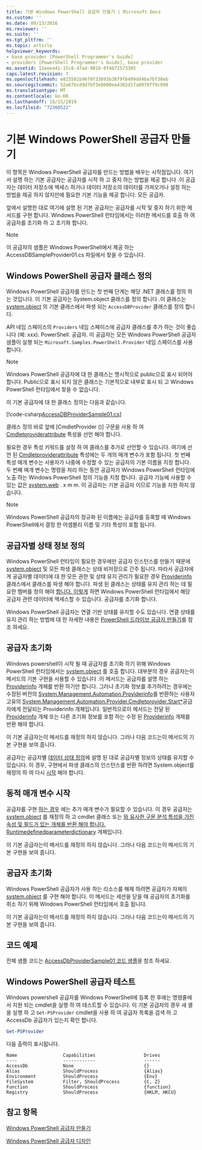 ```yaml
---
title: 기본 Windows PowerShell 공급자 만들기 | Microsoft Docs
ms.custom: ''
ms.date: 09/13/2016
ms.reviewer: ''
ms.suite: ''
ms.tgt_pltfrm: ''
ms.topic: article
helpviewer_keywords:
- base provider [PowerShell Programmer's Guide]
- providers [PowerShell Programmer's Guide], base provider
ms.assetid: 11eeea41-15c8-47ad-9016-0f4b72573305
caps.latest.revision: 7
ms.openlocfilehash: e825581b96f0f33893b38f9f6499dd46a7bf38eb
ms.sourcegitcommit: 52a67bcd9d7bf3e8600ea4302d1fa8970ff9c998
ms.translationtype: MT
ms.contentlocale: ko-KR
ms.lasthandoff: 10/15/2019
ms.locfileid: "72360522"
---
```

# <a name="creating-a-basic-windows-powershell-provider"></a>기본 Windows PowerShell 공급자 만들기

이 항목은 Windows PowerShell 공급자를 만드는 방법을 배우는 시작점입니다. 여기서 설명 하는 기본 공급자는 공급자를 시작 하 고 중지 하는 방법을 제공 합니다 .이 공급자는 데이터 저장소에 액세스 하거나 데이터 저장소의 데이터를 가져오거나 설정 하는 방법을 제공 하지 않지만에 필요한 기본 기능을 제공 합니다. 모든 공급자.

앞에서 설명한 대로 여기에 설명 된 기본 공급자는 공급자를 시작 및 중지 하기 위한 메서드를 구현 합니다. Windows PowerShell 런타임에서는 이러한 메서드를 호출 하 여 공급자를 초기화 하 고 초기화 합니다.

> [!NOTE]
> 이 공급자의 샘플은 Windows PowerShell에서 제공 하는 AccessDBSampleProvider01.cs 파일에서 찾을 수 있습니다.

## <a name="defining-the-windows-powershell-provider-class"></a>Windows PowerShell 공급자 클래스 정의

Windows PowerShell 공급자를 만드는 첫 번째 단계는 해당 .NET 클래스를 정의 하는 것입니다. 이 기본 공급자는 System.object 클래스를 정의 합니다 .이 클래스는 [system.object](/dotnet/api/System.Management.Automation.Provider.CmdletProvider) 의 기본 클래스에서 파생 되는 `AccessDBProvider` 클래스를 정의 합니다.

API 네임 스페이스의 `Providers` 네임 스페이스에 공급자 클래스를 추가 하는 것이 좋습니다 (예: xxx). PowerShell. 공급자. 이 공급자는 모든 Windows PowerShell 공급자 샘플이 실행 되는 `Microsoft.Samples.PowerShell.Provider` 네임 스페이스를 사용 합니다.

> [!NOTE]
> Windows PowerShell 공급자에 대 한 클래스는 명시적으로 public으로 표시 되어야 합니다. Public으로 표시 되지 않은 클래스는 기본적으로 내부로 표시 되 고 Windows PowerShell 런타임에서 찾을 수 없습니다.

이 기본 공급자에 대 한 클래스 정의는 다음과 같습니다.

[!code-csharp[AccessDBProviderSample01.cs](../../../../powershell-sdk-samples/SDK-2.0/csharp/AccessDBProviderSample01/AccessDBProviderSample01.cs#L23-L24 "AccessDBProviderSample01.cs")]

클래스 정의 바로 앞에 [CmdletProvider ()] 구문을 사용 하 여 [Cmdletproviderattribute](/dotnet/api/System.Management.Automation.Provider.CmdletProviderAttribute) 특성을 선언 해야 합니다.

필요한 경우 특성 키워드를 설정 하 여 클래스를 추가로 선언할 수 있습니다. 여기에 선언 된 [Cmdletproviderattribute](/dotnet/api/System.Management.Automation.Provider.CmdletProviderAttribute) 특성에는 두 개의 매개 변수가 포함 됩니다. 첫 번째 특성 매개 변수는 사용자가 나중에 수정할 수 있는 공급자의 기본 이름을 지정 합니다. 두 번째 매개 변수는 명령을 처리 하는 동안 공급자가 Windows PowerShell 런타임에 노출 하는 Windows PowerShell 정의 기능을 지정 합니다. 공급자 기능에 사용할 수 있는 값은 [system.web](/dotnet/api/System.Management.Automation.Provider.ProviderCapabilities) . x m m. 이 공급자는 기본 공급자 이므로 기능을 지원 하지 않습니다.

> [!NOTE]
> Windows PowerShell 공급자의 정규화 된 이름에는 공급자를 등록할 때 Windows PowerShell에서 결정 한 어셈블리 이름 및 기타 특성이 포함 됩니다.

## <a name="defining-provider-specific-state-information"></a>공급자별 상태 정보 정의

Windows PowerShell 런타임이 필요한 경우에만 공급자 인스턴스를 만들기 때문에 [system.object](/dotnet/api/System.Management.Automation.Provider.CmdletProvider) 및 모든 파생 클래스는 상태 비저장으로 간주 됩니다. 따라서 공급자에 게 공급자별 데이터에 대 한 모든 권한 및 상태 유지 관리가 필요한 경우 [Providerinfo](/dotnet/api/System.Management.Automation.ProviderInfo) 클래스에서 클래스를 파생 해야 합니다. 파생 된 클래스는 상태를 유지 관리 하는 데 필요한 멤버를 정의 해야 [합니다. 이렇게](/dotnet/api/System.Management.Automation.Provider.CmdletProvider.Start) 하면 Windows PowerShell 런타임에서 해당 공급자 관련 데이터에 액세스할 수 있습니다. 공급자를 초기화 합니다.

Windows PowerShell 공급자는 연결 기반 상태를 유지할 수도 있습니다. 연결 상태를 유지 관리 하는 방법에 대 한 자세한 내용은 [PowerShell 드라이브 공급자 만들기](./creating-a-windows-powershell-drive-provider.md)를 참조 하세요.

## <a name="initializing-the-provider"></a>공급자 초기화

Windows powershell이 시작 될 때 공급자를 초기화 하기 위해 Windows PowerShell 런타임에서는 [system.object](/dotnet/api/System.Management.Automation.Provider.CmdletProvider.Start) 를 호출 합니다. 대부분의 경우 공급자는이 메서드의 기본 구현을 사용할 수 있습니다 .이 메서드는 공급자를 설명 하는 [Providerinfo](/dotnet/api/System.Management.Automation.ProviderInfo) 개체를 반환 하기만 합니다. 그러나 초기화 정보를 추가하려는 경우에는 수정된 버전의 [System.Management.Automation.Providerinfo](/dotnet/api/System.Management.Automation.ProviderInfo)를 반환하는 사용자 고유의 [System.Management.Automation.Provider.Cmdletprovider.Start*](/dotnet/api/System.Management.Automation.Provider.CmdletProvider.Start)공급자에게 전달되는 Providerinfo 개체입니다. 일반적으로이 메서드는 전달 된 [Providerinfo](/dotnet/api/System.Management.Automation.ProviderInfo) 개체 또는 다른 초기화 정보를 포함 하는 수정 된 [Providerinfo](/dotnet/api/System.Management.Automation.ProviderInfo) 개체를 반환 해야 합니다.

이 기본 공급자는이 메서드를 재정의 하지 않습니다. 그러나 다음 코드는이 메서드의 기본 구현을 보여 줍니다.

<!-- TODO!!!: review snippet reference  [!CODE [Msh_samplesaccessdbprov01#accessdbprov01ProviderStart](Msh_samplesaccessdbprov01#accessdbprov01ProviderStart)]  -->

공급자는 공급자별 [데이터 상태 정의](#defining-provider-specific-state-information)에 설명 된 대로 공급자별 정보의 상태를 유지할 수 있습니다. 이 경우, 구현에서 파생 클래스의 인스턴스를 반환 하려면 System.object를 재정의 하 여 다시 [시작](/dotnet/api/System.Management.Automation.Provider.CmdletProvider.Start) 해야 합니다.

## <a name="start-dynamic-parameters"></a>동적 매개 변수 시작

공급자를 구현 [하는 경우](/dotnet/api/System.Management.Automation.Provider.CmdletProvider.Start) 에는 추가 매개 변수가 필요할 수 있습니다. 이 경우 공급자는 [system.object](/dotnet/api/System.Management.Automation.Provider.CmdletProvider.StartDynamicParameters) 를 재정의 하 고 cmdlet 클래스 또는 [와 유사한 구문 분석 특성을 가진 속성 및 필드가 있는 개체를 반환 해야 합니다. Runtimedefinedparameterdictionary](/dotnet/api/System.Management.Automation.RuntimeDefinedParameterDictionary) 개체입니다.

이 기본 공급자는이 메서드를 재정의 하지 않습니다. 그러나 다음 코드는이 메서드의 기본 구현을 보여 줍니다.

<!-- TODO!!!: review snippet reference  [!CODE [Msh_samplesaccessdbprov01#accessdbprov01ProviderDynamicParameters](Msh_samplesaccessdbprov01#accessdbprov01ProviderDynamicParameters)]  -->

## <a name="uninitializing-the-provider"></a>공급자 초기화

Windows PowerShell 공급자가 사용 하는 리소스를 해제 하려면 공급자가 자체의 [system.object](/dotnet/api/System.Management.Automation.Provider.CmdletProvider.Stop) 를 구현 해야 합니다. 이 메서드는 세션을 닫을 때 공급자의 초기화를 취소 하기 위해 Windows PowerShell 런타임에서 호출 됩니다.

이 기본 공급자는이 메서드를 재정의 하지 않습니다. 그러나 다음 코드는이 메서드의 기본 구현을 보여 줍니다.

<!-- TODO!!!: review snippet reference  [!CODE [Msh_samplesaccessdbprov01#accessdbprov01ProviderStop](Msh_samplesaccessdbprov01#accessdbprov01ProviderStop)]  -->

## <a name="code-sample"></a>코드 예제

전체 샘플 코드는 [AccessDbProviderSample01 코드 샘플](./accessdbprovidersample01-code-sample.md)을 참조 하세요.

## <a name="testing-the-windows-powershell-provider"></a>Windows PowerShell 공급자 테스트

Windows powershell 공급자를 Windows PowerShell에 등록 한 후에는 명령줄에서 지원 되는 cmdlet을 실행 하 여 테스트할 수 있습니다. 이 기본 공급자의 경우 새 셸을 실행 하 고 `Get-PSProvider` cmdlet을 사용 하 여 공급자 목록을 검색 하 고 AccessDb 공급자가 있는지 확인 합니다.

```powershell
Get-PSProvider
```

다음 출력이 표시됩니다.

```output
Name                 Capabilities                  Drives
----                 ------------                  ------
AccessDb             None                          {}
Alias                ShouldProcess                 {Alias}
Environment          ShouldProcess                 {Env}
FileSystem           Filter, ShouldProcess         {C, Z}
Function             ShouldProcess                 {function}
Registry             ShouldProcess                 {HKLM, HKCU}
```

## <a name="see-also"></a>참고 항목

[Windows PowerShell 공급자 만들기](./how-to-create-a-windows-powershell-provider.md)

[Windows PowerShell 공급자 디자인](./designing-your-windows-powershell-provider.md)
